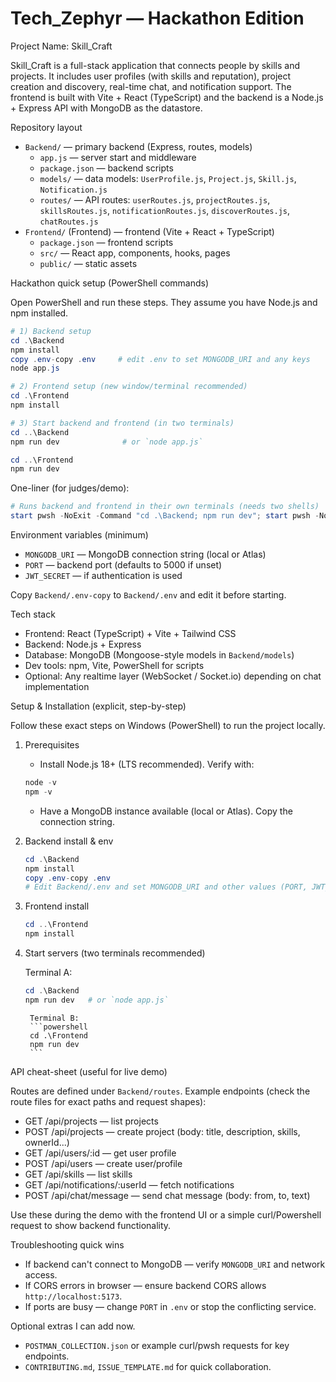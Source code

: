# Tech_Zephyr — Hackathon Edition

Project Name: Skill_Craft

Skill_Craft is a full-stack application that connects people by skills and projects. It includes user profiles (with skills and reputation), project creation and discovery, real-time chat, and notification support. The frontend is built with Vite + React (TypeScript) and the backend is a Node.js + Express API with MongoDB as the datastore.

Repository layout

- `Backend/` — primary backend (Express, routes, models)
	- `app.js` — server start and middleware
	- `package.json` — backend scripts
	- `models/` — data models: `UserProfile.js`, `Project.js`, `Skill.js`, `Notification.js`
	- `routes/` — API routes: `userRoutes.js`, `projectRoutes.js`, `skillsRoutes.js`, `notificationRoutes.js`, `discoverRoutes.js`, `chatRoutes.js`
 - `Frontend/` (Frontend) — frontend (Vite + React + TypeScript)
	 - `package.json` — frontend scripts
	 - `src/` — React app, components, hooks, pages
	 - `public/` — static assets

Hackathon quick setup (PowerShell commands)

Open PowerShell and run these steps. They assume you have Node.js and npm installed.

```powershell
# 1) Backend setup
cd .\Backend
npm install
copy .env-copy .env     # edit .env to set MONGODB_URI and any keys
node app.js

# 2) Frontend setup (new window/terminal recommended)
cd .\Frontend
npm install

# 3) Start backend and frontend (in two terminals)
cd ..\Backend
npm run dev              # or `node app.js`

cd ..\Frontend
npm run dev
```

One-liner (for judges/demo):

```powershell
# Runs backend and frontend in their own terminals (needs two shells)
start pwsh -NoExit -Command "cd .\Backend; npm run dev"; start pwsh -NoExit -Command "cd .\Frontend; npm run dev"
```

Environment variables (minimum)

- `MONGODB_URI` — MongoDB connection string (local or Atlas)
- `PORT` — backend port (defaults to 5000 if unset)
- `JWT_SECRET` — if authentication is used

Copy `Backend/.env-copy` to `Backend/.env` and edit it before starting.

Tech stack

- Frontend: React (TypeScript) + Vite + Tailwind CSS
- Backend: Node.js + Express
- Database: MongoDB (Mongoose-style models in `Backend/models`)
- Dev tools: npm, Vite, PowerShell for scripts
- Optional: Any realtime layer (WebSocket / Socket.io) depending on chat implementation

Setup & Installation (explicit, step-by-step)

Follow these exact steps on Windows (PowerShell) to run the project locally.

1. Prerequisites

	- Install Node.js 18+ (LTS recommended). Verify with:

	```powershell
	node -v
	npm -v
	```

	- Have a MongoDB instance available (local or Atlas). Copy the connection string.

2. Backend install & env

	```powershell
	cd .\Backend
	npm install
	copy .env-copy .env
	# Edit Backend/.env and set MONGODB_URI and other values (PORT, JWT_SECRET)
	```

3. Frontend install

	```powershell
	cd ..\Frontend
	npm install
	```

4. Start servers (two terminals recommended)

	Terminal A:
	```powershell
	cd .\Backend
	npm run dev   # or `node app.js`
	```

		Terminal B:
		```powershell
		cd .\Frontend
		npm run dev
		```

API cheat-sheet (useful for live demo)

Routes are defined under `Backend/routes`. Example endpoints (check the route files for exact paths and request shapes):

- GET /api/projects — list projects
- POST /api/projects — create project (body: title, description, skills, ownerId...)
- GET /api/users/:id — get user profile
- POST /api/users — create user/profile
- GET /api/skills — list skills
- GET /api/notifications/:userId — fetch notifications
- POST /api/chat/message — send chat message (body: from, to, text)

Use these during the demo with the frontend UI or a simple curl/Powershell request to show backend functionality.

Troubleshooting quick wins

- If backend can't connect to MongoDB — verify `MONGODB_URI` and network access.
- If CORS errors in browser — ensure backend CORS allows `http://localhost:5173`.
- If ports are busy — change `PORT` in `.env` or stop the conflicting service.

Optional extras I can add now.
- `POSTMAN_COLLECTION.json` or example curl/pwsh requests for key endpoints.
- `CONTRIBUTING.md`, `ISSUE_TEMPLATE.md` for quick collaboration.
